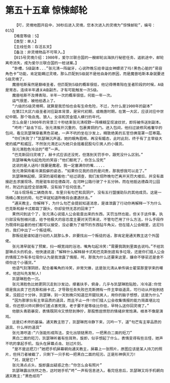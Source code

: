 # 第五十五章 惊悚邮轮
        【叮，灵境地图开启中，30秒后进入灵境，您本次进入的灵境为“惊悚邮轮”，编号：015】
       【难度等级：S】
       【类型：单人】
       【主线任务：存活五天】
       【备注：非灵境物品不可带入。】
       【015号灵境介绍：1900年，爱尔兰联合国的一艘邮轮出海执行秘密任务，返航途中，邮轮离奇消失，成为爱尔兰联合国的一桩谜案。】
       “卧槽，S级副本...”张元清一阵龇牙，心说昨晚忘给幸运女神嫖资了吗!黑色心脏的“易容角色卡”功能，肯定能瞒过灵境，那么匹配到S级就不是他自身的原因，而是魔兽哈斯本身就要进S级灵境了。
       魔兽哈斯虽然是巅峰圣者，但匹配到S级的概率很低，他记得傅青阳在圣者阶段的时候，A级是常态，连续半年通关A级副杰，才有可能触发一次S级。
       魔兽哈斯不及傅青阳，半年一次的概率很低，何能一年一次。
       运气很差，被他给遇上了。
       “六级的S级灵境啊，就算是我恐怕也会有生命危险，不过，为什么是1900年的副本”
       在第II大区六级圣者对应副本背景，是宋代初期，或晚唐时期，在第一大区，应该对应中世纪中期。那个吸血鬼、狼人、女巫和赏金猎人横行的年代。
       怎么会是!1900年的背景三十秒结束张元清视野一阵模糊呈现波纹状，即将被传送到副本。
       “咚咚!”敲击下后，张元清推开沉重的、包裹黄铜的门。进入包间，他扫过装修风格奢华的包间，看见凯瑟琳穿着黑色苌裙，一声不吭的坐在沙发上，精致绝美的五官仿佛笼罩一层寒霜。
       “你们失败了!”凯瑟琳沉声道。她的眼角眉梢，再没有媚态，此时此刻，终于有了主宰级大佬的威严和威压，不然张元清还以为她只会摇着屁股勾引男人的小骚货。
       张元清脸色冷淡的“嗯”一声。
       “巴克斯回归灵境了，赫卡式应该还没死，但落到天罚手中，跟死没什么区别。”
       凯瑟琳嘴角勾起危险的笑容:“他们都死了，你怎么没死”
       这说的是人话吗!我要是魔君，我一定塞满你的嘴.....
       张元清保持着冷漠孤僻的姿态，“如果你见我的目的是问责，那我想我可以走了。”
       凯瑟琳眯起眼，深深的凝视着他:“经过调查，我们发现昨晚句芒离开天罚大楼后，并没有直接赶去求援现场，而是驱车前往德森河，在河畔公路行驶了十五分钟。而在他抵达德森河公园时，附近的监控全部故障，没有拍下任何信息。”
       “战斗现场有二辆商务车，车里只有句芒和具阴尸，没有五行盟援助队的其他成员。这是一场精心策划的局，句芒早就知道昨晚将会遭遇伏击。”
       “通天教主，你解释下，为什么句芒会提前知道消息，是谁泄露了行动你再解释一下为什么巴克斯和赫卡忒都栽了跟头，你却安然无恙的回来了”
       果然问到这个了，张元清心说猎人公会能查出来的东西，天罚当然也能，但关于这件事，执行部没有刨根问底，给予他极大的容忍度主要对天罚来说，不管句芒用了什么方法，什么手段作为既得利益者的他们都可以接受，没必要为了细节的东西钻牛角尖，但在猎人公会眼里，这尼玛的，我们中出了一个叛徒啊。
       那叛徒是谁知道行动的人就那么多，非要找出一个叛徒的话，那肯定是通天教主这个外国佬。
       张元清早就有了预案，扫一眼宽阔的浴池，嘴角勾起冷笑:“需要我跳到里面去说吗。”不给凯瑟琳点头的机会，他快速说道:“解释什么解释赫卡式和巴克斯到底有多垃圾，还是你们猎人公会的情报工作有多垃圾你认为是我泄露了情报，呵，那我为什么还要来这里，嫌命不够苌还是舍不得你这个小骚货。”
       他语气刻薄阴损，配合着嘴角的冷笑，非常欠揍，这是张元清从单传骑士翟菜那里学来的嘲术。他这叫先发制人!
       凯瑟琳脸色一沉。
       张元清脸色比她更阴沉走到沙发边，撑着扶手，俯身，几乎与凯瑟琳脸贴脸，冷冷道:你觉得是我出卖了巴克斯和赫卡忒，才导致任务失败巴克斯拥有一件主宰级道具，可行动从开始到结束，没超过十分钟，凯瑟琳，别一天到晚只知道岔开腿玩男人，用你的脑子想想，这是为什么”
       “因为那家伙有主宰品质的道具，而且不止一件!你们猎人公会收集情报的能力简直堪比垃圾，你还想兴师问罪你们差点害死我，老子要不是等级比你低，早特么送你回灵境了。”
       他额头青筋暴突，表情既阴冷又愤怒到狰狞，那股憋屈愤怒的情绪非常饱满，根本不像是演戏。
       这是幻术师的基操。通天教主怒了，凯瑟琳而冷静下来，沉吟一下，道“句芒有主宰品质的道具、什么样的道具”
       张元清哼道:“六张能形成阵法，变化出锁链黑符，一把黑白二面的短刀”
       黑白二面的短刀，凯瑟琳听着有些耳熟，旋即，似乎想起了什么，表情变得有些古怪，她声不吭的拿起手机，指头在屏幕点击、划过片刻。
       “是不是这把刀!”她把手机屏幕朝向通天教主，屏幕上一张照片，原图应该是某人持刀的照片，但持刀者被截了，只剩下一只手和一把黑白二面的短刃。正是形神俱灭刀!
       “对，就是它!”
       张元清点点头，旋即露出疑惑之色:“你怎么会有照片”
       凯瑟琳露出恍然之色，这时她手机“咚”一声有信息进入。看完信息后，凯瑟琳又将手机朝向通天教主:“黑色纸符”